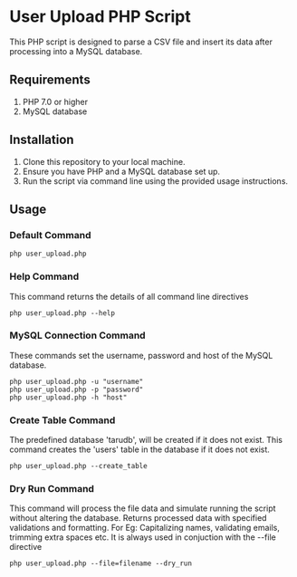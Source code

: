 # User Upload PHP Script

This PHP script is designed to parse a CSV file and insert its data after processing into a MySQL database.

## Requirements

1. PHP 7.0 or higher
2. MySQL database

## Installation

1. Clone this repository to your local machine.
2. Ensure you have PHP and a MySQL database set up.
3. Run the script via command line using the provided usage instructions.

## Usage

### Default Command
```php user_upload.php```

### Help Command
This command returns the details of all command line directives
```
php user_upload.php --help
```

### MySQL Connection Command
These commands set the username, password and host of the MySQL database.
```
php user_upload.php -u "username"
php user_upload.php -p "password"
php user_upload.php -h "host"
```

### Create Table Command
The predefined database 'tarudb', will be created if it does not exist.
This command creates the 'users' table in the database if it does not exist.
```
php user_upload.php --create_table
```

### Dry Run Command
This command will process the file data and simulate running the script without altering the database.
Returns processed data with specified validations and formatting. For Eg: Capitalizing names, validating emails, trimming extra spaces etc.
It is always used in conjuction with the --file directive
```
php user_upload.php --file=filename --dry_run
```

